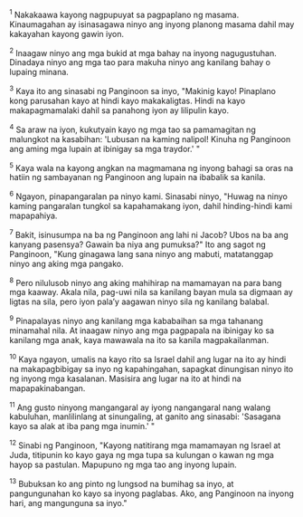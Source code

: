 <sup>1</sup>
Nakakaawa kayong nagpupuyat sa pagpaplano ng masama. Kinaumagahan ay isinasagawa ninyo ang inyong planong masama dahil may kakayahan kayong gawin iyon. 

<sup>2</sup>
Inaagaw ninyo ang mga bukid at mga bahay na inyong nagugustuhan. Dinadaya ninyo ang mga tao para makuha ninyo ang kanilang bahay o lupaing minana. 

<sup>3</sup>
Kaya ito ang sinasabi ng Panginoon sa inyo, "Makinig kayo! Pinaplano kong parusahan kayo at hindi kayo makakaligtas. Hindi na kayo makapagmamalaki dahil sa panahong iyon ay lilipulin kayo. 

<sup>4</sup>
Sa araw na iyon, kukutyain kayo ng mga tao sa pamamagitan ng malungkot na kasabihan: 'Lubusan na kaming nalipol! Kinuha ng Panginoon ang aming mga lupain at ibinigay sa mga traydor.' " 

<sup>5</sup>
Kaya wala na kayong angkan na magmamana ng inyong bahagi sa oras na hatiin ng sambayanan ng Panginoon ang lupain na ibabalik sa kanila. 

<sup>6</sup>
Ngayon, pinapangaralan pa ninyo kami. Sinasabi ninyo, "Huwag na ninyo kaming pangaralan tungkol sa kapahamakang iyon, dahil hinding-hindi kami mapapahiya. 

<sup>7</sup>
Bakit, isinusumpa na ba ng Panginoon ang lahi ni Jacob? Ubos na ba ang kanyang pasensya? Gawain ba niya ang pumuksa?" Ito ang sagot ng Panginoon, "Kung ginagawa lang sana ninyo ang mabuti, matatanggap ninyo ang aking mga pangako. 

<sup>8</sup>
Pero nilulusob ninyo ang aking mahihirap na mamamayan na para bang mga kaaway. Akala nila, pag-uwi nila sa kanilang bayan mula sa digmaan ay ligtas na sila, pero iyon palaʼy aagawan ninyo sila ng kanilang balabal. 

<sup>9</sup>
Pinapalayas ninyo ang kanilang mga kababaihan sa mga tahanang minamahal nila. At inaagaw ninyo ang mga pagpapala na ibinigay ko sa kanilang mga anak, kaya mawawala na ito sa kanila magpakailanman. 

<sup>10</sup>
Kaya ngayon, umalis na kayo rito sa Israel dahil ang lugar na ito ay hindi na makapagbibigay sa inyo ng kapahingahan, sapagkat dinungisan ninyo ito ng inyong mga kasalanan. Masisira ang lugar na ito at hindi na mapapakinabangan. 

<sup>11</sup>
Ang gusto ninyong mangangaral ay iyong nangangaral nang walang kabuluhan, manlilinlang at sinungaling, at ganito ang sinasabi: 'Sasagana kayo sa alak at iba pang mga inumin.' " 

<sup>12</sup>
Sinabi ng Panginoon, "Kayong natitirang mga mamamayan ng Israel at Juda, titipunin ko kayo gaya ng mga tupa sa kulungan o kawan ng mga hayop sa pastulan. Mapupuno ng mga tao ang inyong lupain. 

<sup>13</sup>
Bubuksan ko ang pinto ng lungsod na bumihag sa inyo, at pangungunahan ko kayo sa inyong paglabas. Ako, ang Panginoon na inyong hari, ang mangunguna sa inyo."